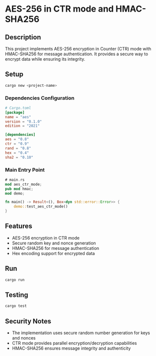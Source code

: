 # AES-256 in CTR mode and HMAC-SHA256

## Description
This project implements AES-256 encryption in Counter (CTR) mode with HMAC-SHA256 for message authentication. It provides a secure way to encrypt data while ensuring its integrity.

## Setup
```bash
cargo new <project-name> 
```

### Dependencies Configuration
```toml
# Cargo.toml
[package]
name = "aes"
version = "0.1.0"
edition = "2021"

[dependencies]
aes = "0.8"
ctr = "0.9"
rand = "0.8"
hex = "0.4"
sha2 = "0.10"
```

### Main Entry Point
```rust
# main.rs
mod aes_ctr_mode;
pub mod hmac;
mod demo;

fn main() -> Result<(), Box<dyn std::error::Error>> {
    demo::test_aes_ctr_mode()
}
```

## Features
- AES-256 encryption in CTR mode
- Secure random key and nonce generation
- HMAC-SHA256 for message authentication
- Hex encoding support for encrypted data

## Run
```bash
cargo run
```

## Testing
```bash
cargo test
```

## Security Notes
- The implementation uses secure random number generation for keys and nonces
- CTR mode provides parallel encryption/decryption capabilities
- HMAC-SHA256 ensures message integrity and authenticity


